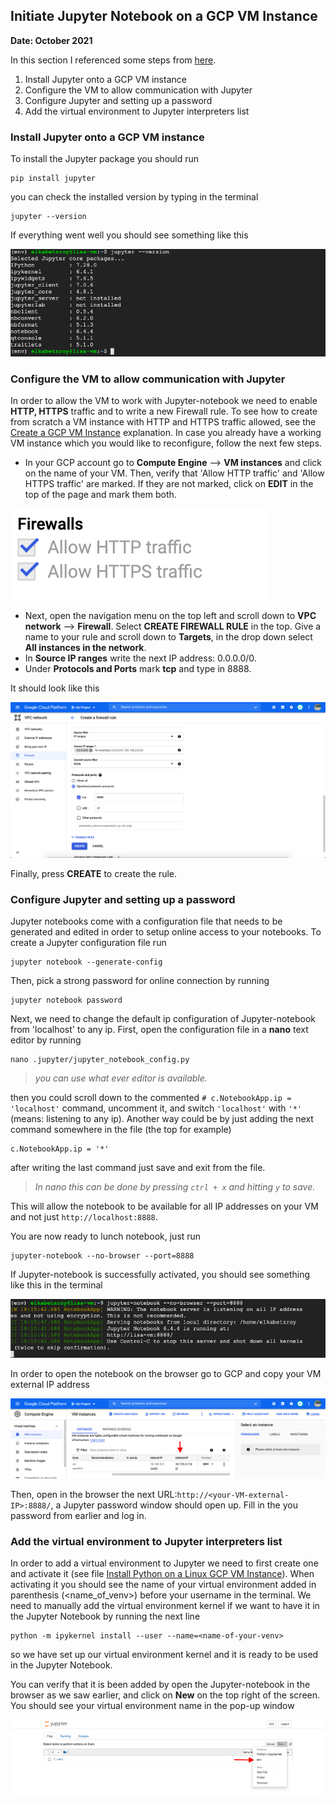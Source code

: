 
## Initiate Jupyter Notebook on a GCP VM Instance
**Date: October 2021**

In this section I referenced some steps from [here](https://www.datacamp.com/community/tutorials/google-cloud-data-science). 

1. Install Jupyter onto a GCP VM instance
2. Configure the VM to allow communication with Jupyter
3. Configure Jupyter and setting up a password
4. Add the virtual environment to Jupyter interpreters list


### Install Jupyter onto a GCP VM instance

To install the Jupyter package you should run

```
pip install jupyter
```

you can check the installed version by typing in the terminal

```
jupyter --version
```
If everything went well you should see something like this

![](../Assets/GCP_venv_jupyter_version.png)

### Configure the VM to allow communication with Jupyter

In order to allow the VM to work with Jupyter-notebook we need to enable **HTTP, HTTPS** traffic and to write a new Firewall rule. To see how to create from scratch a VM instance with HTTP and HTTPS traffic allowed, see the [Create a GCP VM Instance](Create_a_GCP_VM_Instance.md) explanation. In case you already have a working VM instance which you would like to reconfigure, follow the next few steps.

- In your GCP account go to **Compute Engine** --> **VM instances** and click on the name of your VM. Then, verify that 'Allow HTTP traffic' and 'Allow HTTPS traffic' are marked. If they are not marked, click on **EDIT** in the top of the page and mark them both.

![](../Assets/GCP_http_allowed.png) 

- Next, open the navigation menu on the top left and scroll down to **VPC network** --> **Firewall**. Select **CREATE FIREWALL RULE** in the top. Give a name to your rule and scroll down to **Targets**, in the drop down select **All instances in the network**.
- In **Source IP ranges** write the next IP address: 0.0.0.0/0.
- Under **Protocols and Ports** mark **tcp** and type in 8888.

It should look like this

![](../Assets/GCP_firewall_rule.png)

Finally,  press **CREATE** to create the rule.

### Configure Jupyter and setting up a password
Jupyter notebooks come with a configuration file that needs to be generated and edited in order to setup online access to your notebooks. To create a Jupyter configuration file run

```
jupyter notebook --generate-config
``` 
Then, pick a strong password for online connection by running

```
jupyter notebook password
```

Next, we need to change the default ip configuration of Jupyter-notebook from 'localhost' to any ip. First, open the configuration file in a **nano** text editor by running

```
nano .jupyter/jupyter_notebook_config.py
```
>_you can use what ever editor is available._

then you could scroll down to the commented ```# c.NotebookApp.ip = 'localhost'``` command, uncomment it, and switch `'localhost'` with `'*'` (means: listening to any ip). Another way could be by just adding the next command somewhere in the file (the top for example)

```
c.NotebookApp.ip = '*'
```
after writing the last command just save and exit from the file.
>_In nano this can be done by pressing `ctrl + x` and hitting `y` to save._

This will allow the notebook to be available for all IP addresses on your VM and not just `http://localhost:8888`.

You are now ready to lunch notebook, just run

```
jupyter-notebook --no-browser --port=8888
```
If Jupyter-notebook is successfully activated, you should see something like this in the terminal

![](../Assets/GCP_jupyter_activation.png)

In order to open the notebook on the browser go to GCP and copy your VM external IP address

![](../Assets/GCP_vm_external_ip.png)

Then, open in the browser the next URL:`http://<your-VM-external-IP>:8888/`, a Jupyter password window should open up. Fill in the you password from earlier and log in.

### Add the virtual environment to Jupyter interpreters list
In order to add a virtual environment to Jupyter we need to first create one and activate it (see file [Install Python on a Linux GCP VM Instance](Install_Python_on_a_Linux_GCP_VM_Instance.md)). When activating it you should see the name of your virtual environment added in parenthesis (<name_of_venv>) before your username in the terminal. We need to manually add the virtual environment kernel if we want to have it in the Jupyter Notebook by running the next line 

```
python -m ipykernel install --user --name=<name-of-your-venv>
```
so we have set up our virtual environment kernel and it is ready to be used in the Jupyter Notebook.

You can verify that it is been added by open the Jupyter-notebook in the browser as we saw earlier, and click on **New** on the top right of the screen. You should see your virtual environment name in the pop-up window 

![](../Assets/GCP_venv_jupyter.png)


